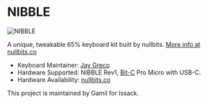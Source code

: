 # NIBBLE

![NIBBLE](https://nullbits.co/static/img/nibble1.jpg)

A unique, tweakable 65% keyboard kit built by nullbits. [More info at nullbits.co](https://nullbits.co/nibble/)

* Keyboard Maintainer: [Jay Greco](https://github.com/jaygreco)
* Hardware Supported: NIBBLE Rev1, [Bit-C](https://nullbits.co/bit-c/) Pro Micro with USB-C.
* Hardware Availability: [nullbits.co](https://nullbits.co/)

This project is maintained by Gamil for Issack.